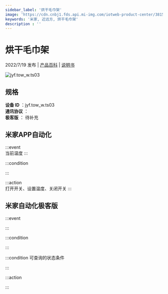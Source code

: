 ```yaml
---
sidebar_label: '烘干毛巾架'
image: 'https://cdn.cnbj1.fds.api.mi-img.com/iotweb-product-center/38153ecbca51415ce1a01fdf01db8078_1645685745973.png?GalaxyAccessKeyId=AKVGLQWBOVIRQ3XLEW&Expires=9223372036854775807&Signature=IjuTUxawBeyX4lXPz4fsPPfaamM='
keywords: '米家, 近远方, 烘干毛巾架'
description : ''
---
```

# 烘干毛巾架

2022/7/19 发布 | [产品百科](https://home.mi.com/webapp/content/baike/product/index.html?model=jyf.tow_w.ts03/) | [说明书](https://home.mi.com/views/introduction.html?model=jyf.tow_w.ts03&region=cn)

![jyf.tow_w.ts03](https://cdn.cnbj1.fds.api.mi-img.com/iotweb-product-center/38153ecbca51415ce1a01fdf01db8078_1645685745973.png?GalaxyAccessKeyId=AKVGLQWBOVIRQ3XLEW&Expires=9223372036854775807&Signature=IjuTUxawBeyX4lXPz4fsPPfaamM=)

## 规格  
> 
**设备 ID** ：jyf.tow_w.ts03  
**通讯协议** ：  
**极客版**  ： 待补充 


## 米家APP自动化  

:::event  
当前温度
:::

:::condition  

:::

:::action   
打开开关、设置温度、关闭开关
:::

## 米家自动化极客版  

:::event  

:::

:::condition  

:::

:::condition 可查询的状态条件  

:::

:::action  

:::

        
